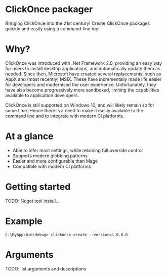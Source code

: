 # ClickOnce packager
Bringing ClickOnce into the 21st century! Create ClickOnce packages quickly and easily using a command-line tool.

# Why?
ClickOnce was introduced with .Net Framework 2.0, providing an easy way for users to install desktop applications, and automatically update them as needed. Since then, Microsoft have created several replacements, such as AppX and (most recently) MSIX. These have incrementally made life easier for developers and modernised the user experience. Unfortunately, they have also become progressively more sandboxed, limiting the capabilities available to application developers.

ClickOnce is still supported on Windows 10, and will likely remain so for some time. Hence there is a need to make it easily available to the command line and to integrate with modern CI platforms.

# At a glance
* Able to infer most settings, while retaining full override control
* Supports modern globbing patterns
* Easier and more configurable than Mage
* Compatible with modern CI platforms

# Getting started
TODO: Nuget tool install...

# Example
```C:\MyApp\bin\debug> clickonce create --version=1.0.0.0```

# Arguments
TODO: list arguments and descriptions
